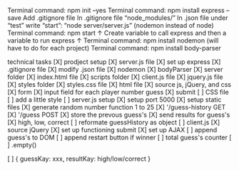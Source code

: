 <!-- what do you hope to get out of this project? -->


<!-- which of your strengths/values results most resonates with you? -->


<!-- what seems the most difficult about this prodject? -->


<!-- what hard for you a few weeks ago, but now you feel confident with it? -->

<!-- server setup -->

Terminal command: npm init –yes
Terminal command: npm install express –save
Add .gitignore file
In .gitignore file “node_modules/”
In .json file under “test” write “start”: “node server/server.js” (nodemon instead of node)
Terminal command: npm start					    ↑
Create variable to call express and then a variable to run express	    ↑
Terminal command: npm install nodemon (will have to do for each project)
Terminal command: npm install body-parser


technical tasks
[X] prodject setup
    [X] server.js file
    [X] set up express
    [X] .gitignore file
    [X] modify .json file
        [X] nodemon
    [X] bodyParser
    [X] server folder
       [X] index.html file
        [X] scripts folder
            [X] client.js file
            [X] jquery.js file
        [X] styles folder
            [X] styles.css file
[X] html file
    [X] source js, jQuery, and css
    [X] form
        [X] input field for each player number guess
        [X] submit
[ ] CSS file
    [ ] add a little style
[ ] server.js setup
    [X] setup port 5000
    [X] setup static files
    [X] generate random number function 1 to 25
    [X] '/guess-history GET
    [X] '/guess POST
    [X] store the prevous guess's
    [X] send results for guess's
        [X] high, low, correct
    [ ] reformate guessHistory as object
[ ] client.js
    [X] source jQuery
    [X] set up functioning submit
    [X] set up AJAX
    [ ] append guess's to DOM
    [ ] append restart button if winner
    [ ] total guess's counter
    [ ] .empty()

<!-- notes -->
[ ] 
{
    guessKay: xxx,
    resultKay: high/low/correct
}